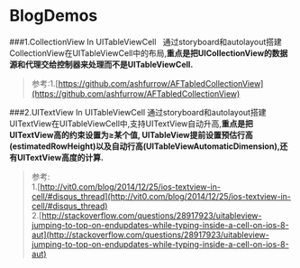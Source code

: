 # BlogDemos

###1.CollectionView In UITableViewCell  
通过storyboard和autolayout搭建CollectionView在UITableViewCell中的布局,**重点是把UICollectionView的数据源和代理交给控制器来处理而不是UITableViewCell.**  

> 参考:1.[https://github.com/ashfurrow/AFTabledCollectionView](https://github.com/ashfurrow/AFTabledCollectionView)

###2.UITextView In UITableViewCell
通过storyboard和autolayout搭建UITextView在UITableViewCell中,支持UITextView自动升高,**重点是把UITextView高的约束设置为≥某个值, UITableView提前设置预估行高(estimatedRowHeight)以及自动行高(UITableViewAutomaticDimension),还有UITextView高度的计算.**
> 参考:  
> 1.[http://vit0.com/blog/2014/12/25/ios-textview-in-cell/#disqus_thread](http://vit0.com/blog/2014/12/25/ios-textview-in-cell/#disqus_thread)  
> 2.[http://stackoverflow.com/questions/28917923/uitableview-jumping-to-top-on-endupdates-while-typing-inside-a-cell-on-ios-8-aut](http://stackoverflow.com/questions/28917923/uitableview-jumping-to-top-on-endupdates-while-typing-inside-a-cell-on-ios-8-aut)